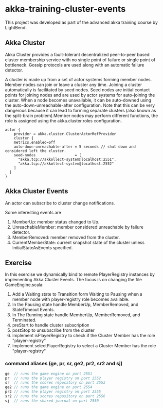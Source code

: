 # akka-training-cluster-events

This project was developed as part of the advanced akka training course by LightBend. 

## Akka Cluster
Akka Cluster provides a fault-tolerant decentralized peer-to-peer based cluster membership service with no single point of failure or single point of bottleneck. Gossip protocols are used along with an automatic failure detector.

A cluster is made up from a set of actor systems forming member nodes. Member nodes can join or leave a cluster any time. Joining a cluster automatically is facilitated by seed nodes. Seed nodes are initial contact points for joining nodes and are used by actor systems for auto-joining the cluster. When a node becomes unavailable, it can be auto-downed using the auto-down-unreachable-after configuration. Note that this can be very dangerous because it can lead to forming separate clusters (also known as the split-brain problem).Member nodes may perform different functions, the role is assigned using the akka.cluster.roles configuration.

```config
actor {
    provider = akka.cluster.ClusterActorRefProvider 
    cluster {
    metrics.enabled=off
    auto-down-unreachable-after = 5 seconds // shut down and considered left the cluster.
    seed-nodes                  = [
      "akka.tcp://akkollect-system@localhost:2551",
      "akka.tcp://akkollect-system@localhost:2552"
    ]
  }
}
```

## Akka Cluster Events

An actor can subscribe to cluster change notifications.

Some interesting events are

1. MemberUp: member status changed to Up.
2. UnreachableMember: member considered unreachable by failure detector.
3. MemberRemoved: member removed from the cluster.
4. CurrentMemberState: current snapshot state of the cluster unless InitialStateAsEvents specified. 

## Exercise

In this exercise we dynamically bind to remote PlayerRegistry instances by implementing Akka Cluster Events. The focus is on changing the file GameEngine.scala 

1. Add a Waiting state to Transition form Waiting to Pausing when a member node with player-registry role becomes available.
2. In the Pausing state handle MemberUp, MemberRemoved, and StateTimeout Events. 
3. In The Running state handle MemberUp, MemberRemoved, and Terminated.
4. preStart to handle cluster subscription 
5. postStop to unsubscribe from the cluster
6. Implement isPlayerRegistry to check if the Cluster Member has the role "player-registry" 
7. Implement selectPlayerRegistry to select a Cluster Member has the role "player-registry"

### command aliases (ge, pr, sr, ge2, pr2, sr2 and sj)
```scala
ge  // runs the game engine on port 2551
pr  // runs the player registry on port 2552
sr  // runs the scores repository on port 2553
ge2 // runs the game engine on port 2554
pr2 // runs the player registry on port 2555
sr2 // runs the scores repository on port 2556
sj  // runs the shared journal on port 2550
```

